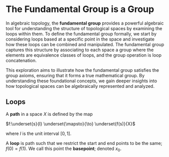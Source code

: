 # The Fundamental Group is a Group

In algebraic topology, the **fundamental group** provides a powerful algebraic tool for understanding the structure of topological spaces by examining the loops within them. To define the fundamental group formally, we start by considering loops based at a specific point in the space and investigate how these loops can be combined and manipulated. The fundamental group captures this structure by associating to each space a group where the elements are equivalence classes of loops, and the group operation is loop concatenation. 

This exploration aims to illustrate how the fundamental group satisfies the group axioms, ensuring that it forms a true mathematical group. By understanding these foundational concepts, we gain deeper insights into how topological spaces can be algebraically represented and analyzed.

## Loops

A **path** in a space $X$ is defined by the map 

$f:\underset{s}{I} \underset{\mapsto}{\to} \underset{f(s)}{X}$ 

where $I$ is the unit interval $[0,1]$. 

A **loop** is path such that we restrict the start and end points to be the same; $f(0)=f(1)$. We call this point the **basepoint**; denoted $x_0$.